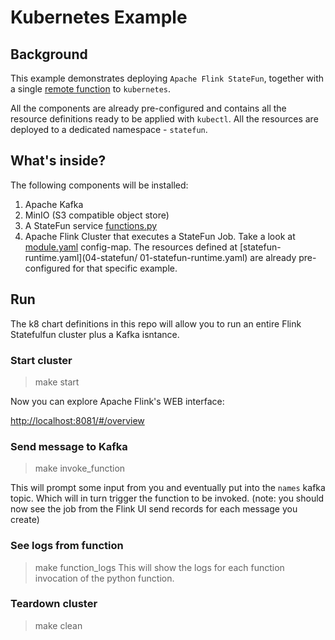 # Kubernetes Example

## Background

This example demonstrates deploying `Apache Flink StateFun`, together with a single [remote function](03-functions/functions.py) to `kubernetes`.

All the components are already pre-configured and contains all the resource definitions ready to be applied with `kubectl`.
All the resources are deployed to a dedicated namespace - `statefun`.

## What's inside?

The following components will be installed:

1. Apache Kafka
2. MinIO (S3 compatible object store)
3. A StateFun service [functions.py](03-functions/functions.py)
4. Apache Flink Cluster that executes a StateFun Job.  Take a look at [module.yaml](04-statefun/00-module.yaml) config-map. 
	The resources defined at [statefun-runtime.yaml](04-statefun/ 01-statefun-runtime.yaml) are already pre-configured for that specific example.


## Run
The k8 chart definitions in this repo will allow you to run an entire Flink Statefulfun cluster plus a Kafka isntance.

### Start cluster
> make start

Now you can explore Apache Flink's WEB interface:

[http://localhost:8081/#/overview](http://localhost:8081/#/overview)

### Send message to Kafka
> make invoke_function

This will prompt some input from you and eventually put into the `names` kafka topic. Which will in turn trigger
the function to be invoked. (note: you should now see the job from the Flink UI send records for each message you create)

### See logs from function
> make function_logs
This will show the logs for each function invocation of the python function.

### Teardown cluster
> make clean